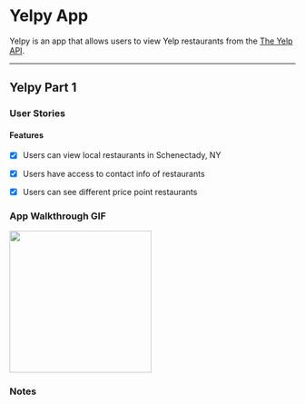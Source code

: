 # Yelpy App

Yelpy is an app that allows users to view Yelp restaurants from the [The Yelp API](https://www.yelp.com/developers/documentation/v3).

---

## Yelpy Part 1

### User Stories


#### Features
- [x] Users can view local restaurants in Schenectady, NY
- [x] Users have access to contact info of restaurants 
- [x] Users can see different price point restaurants  


### App Walkthrough GIF

<img src="https://i.imgur.com/DkF1IY6.gif" width=250><br>

### Notes
